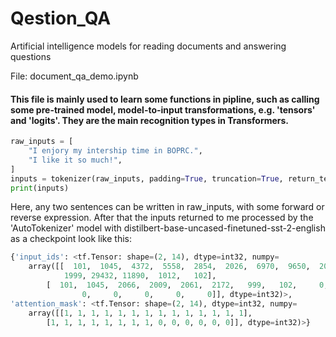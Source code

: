 # Qestion_QA

Artificial intelligence models for reading documents and answering questions

File: document_qa_demo.ipynb

#### This file is mainly used to learn some functions in pipline, such as calling some pre-trained model, model-to-input transformations, e.g. 'tensors' and 'logits'. They are the main recognition types in Transformers.

```python
raw_inputs = [
    "I enjory my intership time in BOPRC.",
    "I like it so much!",
]
inputs = tokenizer(raw_inputs, padding=True, truncation=True, return_tensors="tf")
print(inputs)
```

Here, any two sentences can be written in raw_inputs, with some forward or reverse expression. After that the inputs returned to me processed by the 'AutoTokenizer' model with distilbert-base-uncased-finetuned-sst-2-english as a checkpoint look like this:

```Python
{'input_ids': <tf.Tensor: shape=(2, 14), dtype=int32, numpy=
    array([[  101,  1045,  4372,  5558,  2854,  2026,  6970,  9650,  2051,
            1999, 29432, 11890,  1012,   102],
        [  101,  1045,  2066,  2009,  2061,  2172,   999,   102,     0,
                0,     0,     0,     0,     0]], dtype=int32)>,
'attention_mask': <tf.Tensor: shape=(2, 14), dtype=int32, numpy=
    array([[1, 1, 1, 1, 1, 1, 1, 1, 1, 1, 1, 1, 1, 1],
        [1, 1, 1, 1, 1, 1, 1, 1, 0, 0, 0, 0, 0, 0]], dtype=int32)>}
```
